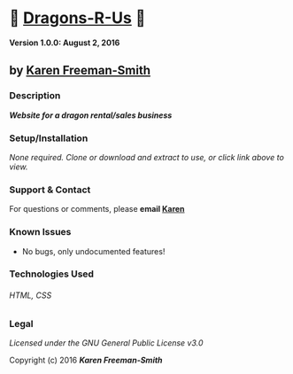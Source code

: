 # :dragon_face: [Dragons-R-Us](http://karenfreemansmith.github.io/shiva) :snake:


__Version 1.0.0: August 2, 2016__
## by [Karen Freeman-Smith](http://karenfreemansmith.github.io)

### Description
__*Website for a dragon rental/sales business*__

### Setup/Installation
*None required. Clone or download and extract to use, or click link above to view.*

### Support & Contact
For questions or comments, please __email [Karen](karenfreemansmith@gmail.com)__

### Known Issues
* No bugs, only undocumented features!

### Technologies Used
###### HTML, CSS

### Legal
*Licensed under the GNU General Public License v3.0*

Copyright (c) 2016 **_Karen Freeman-Smith_**
